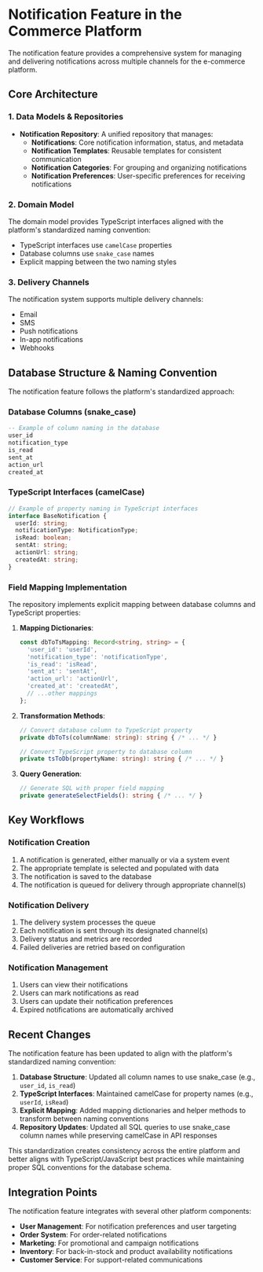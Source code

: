 # Notification Feature in the Commerce Platform

The notification feature provides a comprehensive system for managing and delivering notifications across multiple channels for the e-commerce platform.

## Core Architecture

### 1. Data Models & Repositories
- **Notification Repository**: A unified repository that manages:
  - **Notifications**: Core notification information, status, and metadata
  - **Notification Templates**: Reusable templates for consistent communication
  - **Notification Categories**: For grouping and organizing notifications
  - **Notification Preferences**: User-specific preferences for receiving notifications

### 2. Domain Model
The domain model provides TypeScript interfaces aligned with the platform's standardized naming convention:
- TypeScript interfaces use `camelCase` properties
- Database columns use `snake_case` names
- Explicit mapping between the two naming styles

### 3. Delivery Channels
The notification system supports multiple delivery channels:
- Email
- SMS
- Push notifications
- In-app notifications
- Webhooks

## Database Structure & Naming Convention

The notification feature follows the platform's standardized approach:

### Database Columns (snake_case)
```sql
-- Example of column naming in the database
user_id
notification_type
is_read
sent_at
action_url
created_at
```

### TypeScript Interfaces (camelCase)
```typescript
// Example of property naming in TypeScript interfaces
interface BaseNotification {
  userId: string;
  notificationType: NotificationType;
  isRead: boolean;
  sentAt: string;
  actionUrl: string;
  createdAt: string;
}
```

### Field Mapping Implementation
The repository implements explicit mapping between database columns and TypeScript properties:

1. **Mapping Dictionaries**:
   ```typescript
   const dbToTsMapping: Record<string, string> = {
     'user_id': 'userId',
     'notification_type': 'notificationType',
     'is_read': 'isRead',
     'sent_at': 'sentAt',
     'action_url': 'actionUrl',
     'created_at': 'createdAt',
     // ...other mappings
   };
   ```

2. **Transformation Methods**:
   ```typescript
   // Convert database column to TypeScript property
   private dbToTs(columnName: string): string { /* ... */ }
   
   // Convert TypeScript property to database column
   private tsToDb(propertyName: string): string { /* ... */ }
   ```

3. **Query Generation**:
   ```typescript
   // Generate SQL with proper field mapping
   private generateSelectFields(): string { /* ... */ }
   ```

## Key Workflows

### Notification Creation
1. A notification is generated, either manually or via a system event
2. The appropriate template is selected and populated with data
3. The notification is saved to the database
4. The notification is queued for delivery through appropriate channel(s)

### Notification Delivery
1. The delivery system processes the queue
2. Each notification is sent through its designated channel(s)
3. Delivery status and metrics are recorded
4. Failed deliveries are retried based on configuration

### Notification Management
1. Users can view their notifications
2. Users can mark notifications as read
3. Users can update their notification preferences
4. Expired notifications are automatically archived

## Recent Changes

The notification feature has been updated to align with the platform's standardized naming convention:

1. **Database Structure**: Updated all column names to use snake_case (e.g., `user_id`, `is_read`)
2. **TypeScript Interfaces**: Maintained camelCase for property names (e.g., `userId`, `isRead`)
3. **Explicit Mapping**: Added mapping dictionaries and helper methods to transform between naming conventions
4. **Repository Updates**: Updated all SQL queries to use snake_case column names while preserving camelCase in API responses

This standardization creates consistency across the entire platform and better aligns with TypeScript/JavaScript best practices while maintaining proper SQL conventions for the database schema.

## Integration Points

The notification feature integrates with several other platform components:

- **User Management**: For notification preferences and user targeting
- **Order System**: For order-related notifications
- **Marketing**: For promotional and campaign notifications
- **Inventory**: For back-in-stock and product availability notifications
- **Customer Service**: For support-related communications
